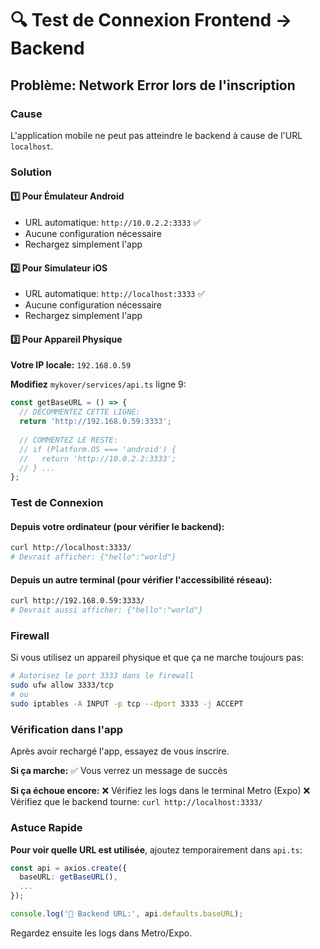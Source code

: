 # 🔍 Test de Connexion Frontend → Backend

## Problème: Network Error lors de l'inscription

### Cause
L'application mobile ne peut pas atteindre le backend à cause de l'URL `localhost`.

### Solution

#### 1️⃣ Pour Émulateur Android
- URL automatique: `http://10.0.2.2:3333` ✅
- Aucune configuration nécessaire
- Rechargez simplement l'app

#### 2️⃣ Pour Simulateur iOS
- URL automatique: `http://localhost:3333` ✅
- Aucune configuration nécessaire
- Rechargez simplement l'app

#### 3️⃣ Pour Appareil Physique
**Votre IP locale:** `192.168.0.59`

**Modifiez** `mykover/services/api.ts` ligne 9:
```typescript
const getBaseURL = () => {
  // DÉCOMMENTEZ CETTE LIGNE:
  return 'http://192.168.0.59:3333';
  
  // COMMENTEZ LE RESTE:
  // if (Platform.OS === 'android') {
  //   return 'http://10.0.2.2:3333';
  // } ...
};
```

### Test de Connexion

#### Depuis votre ordinateur (pour vérifier le backend):
```bash
curl http://localhost:3333/
# Devrait afficher: {"hello":"world"}
```

#### Depuis un autre terminal (pour vérifier l'accessibilité réseau):
```bash
curl http://192.168.0.59:3333/
# Devrait aussi afficher: {"hello":"world"}
```

### Firewall

Si vous utilisez un appareil physique et que ça ne marche toujours pas:

```bash
# Autorisez le port 3333 dans le firewall
sudo ufw allow 3333/tcp
# ou
sudo iptables -A INPUT -p tcp --dport 3333 -j ACCEPT
```

### Vérification dans l'app

Après avoir rechargé l'app, essayez de vous inscrire. 

**Si ça marche:**
✅ Vous verrez un message de succès

**Si ça échoue encore:**
❌ Vérifiez les logs dans le terminal Metro (Expo)
❌ Vérifiez que le backend tourne: `curl http://localhost:3333/`

### Astuce Rapide

**Pour voir quelle URL est utilisée**, ajoutez temporairement dans `api.ts`:
```typescript
const api = axios.create({
  baseURL: getBaseURL(),
  ...
});

console.log('🔗 Backend URL:', api.defaults.baseURL);
```

Regardez ensuite les logs dans Metro/Expo.

